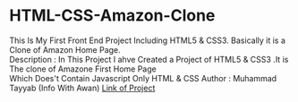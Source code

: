 # HTML-CSS-Amazon-Clone
This Is My First Front End Project Including HTML5 &amp; CSS3. Basically it is a Clone of Amazon Home Page.
<br>
Description : In This Project I ahve Created a Project of HTML5 & CSS3 .It is The clone of Amazone First Home Page
<br>
Which Does't Contain Javascript Only HTML & CSS
Author : Muhammad Tayyab (Info With Awan)
<a href="https://github.com/Muhammad-Tayyab-1918/HTML-CSS-Amazon-Clone/">Link of Project</a>
